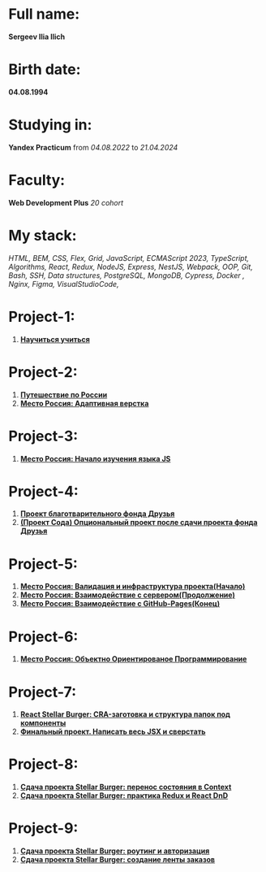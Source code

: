 # Full name: 
**Sergeev Ilia Ilich**

# Birth date: 
**04.08.1994**

# Studying in: 
**Yandex Practicum** from *04.08.2022* to *21.04.2024*

# Faculty:
**Web Development Plus** *20 cohort*

# My stack: 
*HTML, BEM,
CSS, Flex, Grid,
JavaScript, ECMAScript 2023, TypeScript, Algorithms, React, Redux, NodeJS, Express, NestJS, Webpack, OOP,
Git, Bash, SSH,
Data structures, PostgreSQL, MongoDB,
Cypress, Docker , Nginx, Figma, VisualStudioCode,*

# Project-1: 
1. [**Научиться учиться**](https://nlsusr.github.io/how-to-learn-plus)

# Project-2: 
1. [**Путешествие по России**](https://nlsusr.github.io/russian-travel/)
2. [**Место Россия: Адаптивная верстка**](https://nlsusr.github.io/mesto-project/)

# Project-3: 
1. [**Место Россия: Начало изучения языка JS**](https://nlsusr.github.io/mesto-project/)

# Project-4: 
1. [**Проект благотварительного фонда Друзья**](https://nlsusr.github.io/friend-fund-project)
2. [**(Проект Сода) Опциональный проект после сдачи проекта фонда Друзья**](https://nlsusr.github.io/soda-project)

# Project-5: 
1. [**Место Россия: Валидация и инфраструктура проекта(Начало)**](https://nlsusr.github.io/mesto-project/)
2. [**Место Россия: Взаимодействие с сервером(Продолжение)**](https://nlsusr.github.io/mesto-project/)
3. [**Место Россия: Взаимодействие с GitHub-Pages(Конец)**](https://nlsusr.github.io/mesto-project/)

# Project-6: 
1. [**Место Россия: Объектно Ориентированое Программирование**](https://nlsusr.github.io/mesto-project/)

# Project-7: 
1. [**React Stellar Burger: CRA-заготовка и структура папок под компоненты**](https://nlsusr.github.io/react-stellar-burger/)
2. [**Финальный проект. Написать весь JSX и сверстать**](https://nlsusr.github.io/react-stellar-burger/)

# Project-8: 
1. [**Сдача проекта Stellar Burger: перенос состояния в Context**](https://nlsusr.github.io/react-stellar-burger/)
2. [**Сдача проекта Stellar Burger: практика Redux и React DnD**](https://nlsusr.github.io/react-stellar-burger/)

# Project-9: 
1. [**Сдача проекта Stellar Burger: роутинг и авторизация**](https://nlsusr.github.io/react-stellar-burger/)
2. [**Сдача проекта Stellar Burger: создание ленты заказов**](https://nlsusr.github.io/react-stellar-burger/)
